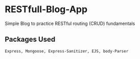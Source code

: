 # RESTfull-Blog-App
Simple Blog to practice RESTful routing (CRUD) fundamentals

## Packages Used
```
Express, Mongoose, Express-Sanitizer, EJS, body-Parser
```

